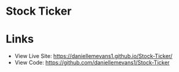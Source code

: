 # Stock Ticker



# Links

- View Live Site: https://daniellemevans1.github.io/Stock-Ticker/
- View Code: https://github.com/daniellemevans1/Stock-Ticker
